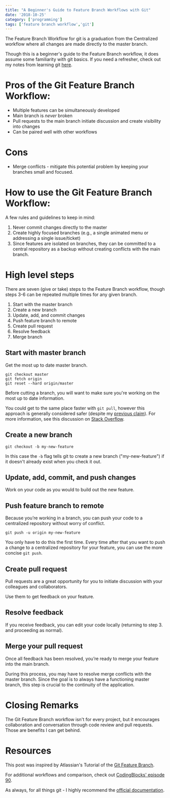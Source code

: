 ```yaml
---
title: "A Beginner's Guide to Feature Branch Workflows with Git"
date: '2018-10-25'
category: ['programming']
tags: ['feature branch workflow','git']
---
```

The Feature Branch Workflow for git is a graduation from the Centralized workflow where all changes are made directly to the master branch.

Though this is a beginner's guide to the Feature Branch workflow, it does assume some familiarity with git basics. If you need a refresher, check out my notes from learning git [here](/2018/08/30/git-clone-pull-and-push/).

# Pros of the Git Feature Branch Workflow:
  * Multiple features can be simultaneously developed
  * Main branch is _never_ broken
  * Pull requests to the main branch initiate discussion and create visibility into changes
  * Can be paired well with other workflows

# Cons
  * Merge conflicts - mitigate this potential problem by keeping your branches small and focused.

# How to use the Git Feature Branch Workflow:
A few rules and guidelines to keep in mind:
1. Never commit changes directly to the master
2. Create highly focused branches (e.g., a single animated menu or addressing a single issue/ticket)
3. Since features are isolated on branches, they can be committed to a central repository as a backup without creating conflicts with the main branch.

# High level steps
There are seven (give or take) steps to the Feature Branch workflow, though steps 3-6 can be repeated multiple times for any given branch.

  1. Start with the master branch
  2. Create a new branch
  3. Update, add, and commit changes
  4. Push feature branch to remote
  5. Create pull request
  6. Resolve feedback
  7. Merge branch

## Start with master branch
Get the most up to date master branch.
```shell-session
git checkout master
git fetch origin
git reset --hard origin/master
```
Before cutting a branch, you will want to make sure you're working on the most up to date information.

You could get to the same place faster with `git pull`, however this approach is generally considered safer (despite my [previous claim](/2018/08/30/git-clone-pull-and-push/)). For more information, see this discussion on [Stack Overflow](https://stackoverflow.com/questions/292357/what-is-the-difference-between-git-pull-and-git-fetch).

## Create a new branch

`git checkout -b my-new-feature`

In this case the `-b` flag tells git to create a new branch ("my-new-feature") if it doesn't already exist when you check it out.

## Update, add, commit, and push changes
Work on your code as you would to build out the new feature.

## Push feature branch to remote
Because you’re working in a branch, you can push your code to a centralized repository without worry of conflict.

`git push -u origin my-new-feature`

You only have to do this the first time. Every time after that you want to push a change to a centralized repository for your feature, you can use the more concise `git push`.

## Create pull request
Pull requests are a great opportunity for you to initiate discussion with your colleagues and collaborators.

Use them to get feedback on your feature.

## Resolve feedback
If you receive feedback, you can edit your code locally (returning to step 3. and proceeding as normal).

## Merge your pull request
Once all feedback has been resolved, you’re ready to merge your feature into the main branch.

During this process, you may have to resolve merge conflicts with the master branch. Since the goal is to always have a functioning master branch, this step is crucial to the continuity of the application.

# Closing Remarks
The Git Feature Branch workflow isn't for every project, but it encourages collaboration and conversation through code review and pull requests. Those are benefits I can get behind.

# Resources
This post was inspired by Atlassian's Tutorial of the [Git Feature Branch](https://www.atlassian.com/git/tutorials/comparing-workflows/feature-branch-workflow).

For additional workflows and comparison, check out [CodingBlocks' episode 90](https://www.codingblocks.net/podcast/comparing-git-workflows/).

As always, for all things git - I highly recommend the [official documentation](https://git-scm.com/).